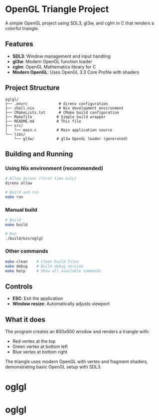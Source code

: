 # OpenGL Triangle Project

A simple OpenGL project using SDL3, gl3w, and cglm in C that renders a colorful triangle.

## Features

- **SDL3**: Window management and input handling
- **gl3w**: Modern OpenGL function loader
- **cglm**: OpenGL Mathematics library for C
- **Modern OpenGL**: Uses OpenGL 3.3 Core Profile with shaders

## Project Structure

```
oglgl/
├── .envrc              # direnv configuration
├── shell.nix           # Nix development environment
├── CMakeLists.txt      # CMake build configuration
├── Makefile           # Simple build wrapper
├── README.md          # This file
├── src/
│   └── main.c         # Main application source
└── libs/
    └── gl3w/          # gl3w OpenGL loader (generated)
```

## Building and Running

### Using Nix environment (recommended)
```bash
# Allow direnv (first time only)
direnv allow

# Build and run
make run
```

### Manual build
```bash
# Build
make build

# Run
./build/bin/oglgl
```

### Other commands
```bash
make clean    # Clean build files
make debug    # Build debug version
make help     # Show all available commands
```

## Controls

- **ESC**: Exit the application
- **Window resize**: Automatically adjusts viewport

## What it does

The program creates an 800x600 window and renders a triangle with:
- Red vertex at the top
- Green vertex at bottom left  
- Blue vertex at bottom right

The triangle uses modern OpenGL with vertex and fragment shaders, demonstrating basic OpenGL setup with SDL3.
# oglgl
# oglgl
